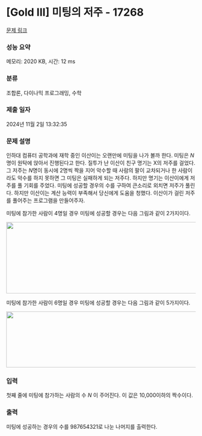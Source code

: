 # [Gold III] 미팅의 저주 - 17268 

[문제 링크](https://www.acmicpc.net/problem/17268) 

### 성능 요약

메모리: 2020 KB, 시간: 12 ms

### 분류

조합론, 다이나믹 프로그래밍, 수학

### 제출 일자

2024년 11월 2일 13:32:35

### 문제 설명

<p>인하대 컴퓨터 공학과에 재학 중인 이산이는 오랜만에 미팅을 나가 볼까 한다. 미팅은 <em>N</em>명이 원탁에 앉아서 진행된다고 한다. 질투가 난 이산이 친구 명기는 X의 저주를 걸었다. 그 저주는 <em>N</em>명이 동시에 2명씩 짝을 지어 악수할 때 사람의 팔이 교차되거나 한 사람이라도 악수를 하지 못하면 그 미팅은 실패하게 되는 저주다. 하지만 명기는 이산이에게 저주를 풀 기회를 주었다. 미팅에 성공할 경우의 수를 구하여 큰소리로 외치면 저주가 풀린다. 하지만 이산이는 계산 능력이 부족해서 당신에게 도움을 청했다. 이산이가 걸린 저주를 풀어주는 프로그램을 만들어주자.</p>

<p>미팅에 참가한 사람이 4명일 경우 미팅에 성공할 경우는 다음 그림과 같이 2가지이다.</p>

<p style="text-align: center;"><img alt="" src="https://upload.acmicpc.net/64896646-17dc-45ec-a2e9-6e26611f9825/-/preview/" style="height: 190px; width: 700px;"></p>

<p>미팅에 참가한 사람이 6명일 경우 미팅에 성공할 경우는 다음 그림과 같이 5가지이다.</p>

<p style="text-align: center;"><img alt="" src="https://upload.acmicpc.net/8ae1f9a1-df3b-4a2f-b2e3-502b1651e805/-/preview/" style="width: 700px; height: 149px;"></p>

### 입력 

 <p>첫째 줄에 미팅에 참가하는 사람의 수 <em>N </em>이 주어진다. 이 값은 10,000이하의 짝수이다.</p>

### 출력 

 <p>미팅에 성공하는 경우의 수를 987654321로 나눈 나머지를 출력한다.</p>

